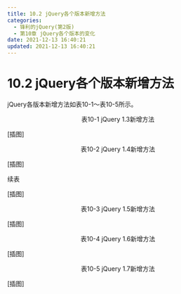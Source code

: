 ```yaml
---
title: 10.2 jQuery各个版本新增方法
categories: 
  - 锋利的jQuery(第2版)
  - 第10章 jQuery各个版本的变化
date: 2021-12-13 16:40:21
updated: 2021-12-13 16:40:21
---
```

# 10.2 jQuery各个版本新增方法
jQuery各版本新增方法如表10-1～表10-5所示。

<center>表10-1 jQuery 1.3新增方法</center>


[插图]



<center>表10-2 jQuery 1.4新增方法</center>


[插图]

续表

[插图]



<center>表10-3 jQuery 1.5新增方法</center>


[插图]



<center>表10-4 jQuery 1.6新增方法</center>


[插图]



<center>表10-5 jQuery 1.7新增方法</center>


[插图]
